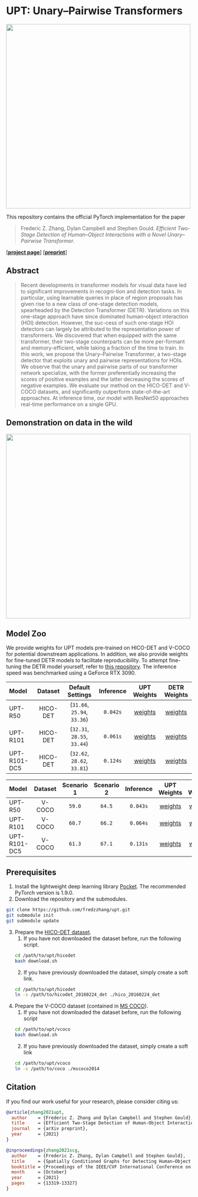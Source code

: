 # UPT: Unary&ndash;Pairwise Transformers
<img src="assets/teaser.gif" align="justify" width="500">

This repository contains the official PyTorch implementation for the paper
> Frederic Z. Zhang, Dylan Campbell and Stephen Gould. _Efficient Two-Stage Detection of Human&ndash;Object Interactions with a Novel Unary&ndash;Pairwise Transformer._

\[[__project page__](https://fredzzhang.com/unary-pairwise-transformers)\] \[[__preprint__]()\]

## Abstract
> Recent developments in transformer models for visual data have led to significant improvements in recogni-tion and detection tasks. In particular, using learnable queries in place of region proposals has given rise to a new class of one-stage detection models, spearheaded by the Detection Transformer (DETR). Variations on this one-stage approach have since dominated human&ndash;object interaction (HOI) detection. However, the suc-cess of such one-stage HOI detectors can largely be attributed to the representation power of transformers. We discovered that when equipped with the same transformer, their two-stage counterparts can be more per-formant and memory-efficient, while taking a fraction of the time to train. In this work, we propose the Unary&ndash;Pairwise Transformer, a two-stage detector that exploits unary and pairwise representations for HOIs. We observe that the unary and pairwise parts of our transformer network specialize, with the former preferentially increasing the scores of positive examples and the latter decreasing the scores of negative examples. We evaluate our method on the HICO-DET and V-COCO datasets, and significantly outperform state-of-the-art approaches. At inference time, our model with ResNet50 approaches real-time performance on a single GPU.

## Demonstration on data in the wild

<img src="assets/demo_friends.gif" align="justify" width="500">

## Model Zoo
We provide weights for UPT models pre-trained on HICO-DET and V-COCO for potential downstream applications. In addition, we also provide weights for fine-tuned DETR models to facilitate reproducibility. To attempt fine-tuning the DETR model yourself, refer to [this repository](https://github.com/fredzzhang/hicodet). The inference speed was benchmarked using a GeForce RTX 3090.

|Model|Dataset|Default Settings|Inference|UPT Weights|DETR Weights|
|:-|:-:|:-:|:-:|:-:|:-:|
|UPT-R50|HICO-DET|(`31.66`, `25.94`, `33.36`)|`0.042s`|[weights](https://drive.google.com/file/d/1lvopTC_JlGHdKOyyEZTUp2VtFfCQ-08z/view?usp=sharing)|[weights](https://drive.google.com/file/d/1BQ-0tbSH7UC6QMIMMgdbNpRw2NcO8yAD/view?usp=sharing)|
|UPT-R101|HICO-DET|(`32.31`, `28.55`, `33.44`)|`0.061s`|[weights](https://drive.google.com/file/d/10-ht8AO4AvqtX2AJ0hXq1Fz0-W8qST-E/view?usp=sharing)|[weights](https://drive.google.com/file/d/1pZrRp8Qcs5FNM9CJsWzVxwzU7J8C-t8f/view?usp=sharing)|
|UPT-R101-DC5|HICO-DET|(`32.62`, `28.62`, `33.81`)|`0.124s`|[weights](https://drive.google.com/file/d/1MIPVz8VQf0D7iJFV5EMJN9IZc9j3Mlo1/view?usp=sharing)|[weights](https://drive.google.com/file/d/1kkyVeoUGb8rT9b5J5Q3f51OFmm4Z73UD/view?usp=sharing)|

|Model|Dataset|Scenario 1|Scenario 2|Inference|UPT Weights|DETR Weights|
|:-|:-:|:-:|:-:|:-:|:-:|:-:|
|UPT-R50|V-COCO|`59.0`|`64.5`|`0.043s`|[weights](https://drive.google.com/file/d/17Cfse3pNarVgFZd0ArMg-h6yWEYpa2NQ/view?usp=sharing)|[weights](https://drive.google.com/file/d/1AIqc2LBkucBAAb_ebK9RjyNS5WmnA4HV/view?usp=sharing)|
|UPT-R101|V-COCO|`60.7`|`66.2`|`0.064s`|[weights](https://drive.google.com/file/d/1ahE9K-XocMfu1wm8-rEBx4py8m3-_tmt/view?usp=sharing)|[weights](https://drive.google.com/file/d/1XbOaGiVPuxmB9PwrcUdf0XlGnuTXARjX/view?usp=sharing)|
|UPT-R101-DC5|V-COCO|`61.3`|`67.1`|`0.131s`|[weights](https://drive.google.com/file/d/17ivP1npCR6jkxOQ3mfN83hrQfeVkiDC9/view?usp=sharing)|[weights](https://drive.google.com/file/d/1uenwkJ_0dSb_nb4HAlMUZ-bMjxD55XTR/view?usp=sharing)|

## Prerequisites
1. Install the lightweight deep learning library [Pocket](https://github.com/fredzzhang/pocket). The recommended PyTorch version is 1.9.0.
2. Download the repository and the submodules.
```bash
git clone https://github.com/fredzzhang/upt.git
git submodule init
git submodule update
```
3. Prepare the [HICO-DET dataset](https://drive.google.com/open?id=1QZcJmGVlF9f4h-XLWe9Gkmnmj2z1gSnk).
    1. If you have not downloaded the dataset before, run the following script.
    ```bash
    cd /path/to/upt/hicodet
    bash download.sh
    ```
    2. If you have previously downloaded the dataset, simply create a soft link.
    ```bash
    cd /path/to/upt/hicodet
    ln -s /path/to/hicodet_20160224_det ./hico_20160224_det
    ```
4. Prepare the V-COCO dataset (contained in [MS COCO](https://cocodataset.org/#download)).
    1. If you have not downloaded the dataset before, run the following script
    ```bash
    cd /path/to/upt/vcoco
    bash download.sh
    ```
    2. If you have previously downloaded the dataset, simply create a soft link
    ```bash
    cd /path/to/upt/vcoco
    ln -s /path/to/coco ./mscoco2014
    ```
## Citation

If you find our work useful for your research, please consider citing us:

```bibtex
@article{zhang2021upt,
  author    = {Frederic Z. Zhang and Dylan Campbell and Stephen Gould},
  title     = {Efficient Two-Stage Detection of Human-Object Interactions with a Novel Unary-Pairwise Transformer},
  journal   = {arXiv preprint},
  year      = {2021}
}

@inproceedings{zhang2021scg,
  author    = {Frederic Z. Zhang, Dylan Campbell and Stephen Gould},
  title     = {Spatially Conditioned Graphs for Detecting Human–Object Interactions},
  booktitle = {Proceedings of the IEEE/CVF International Conference on Computer Vision (ICCV)},
  month     = {October}
  year      = {2021}
  pages     = {13319-13327}
}
```
